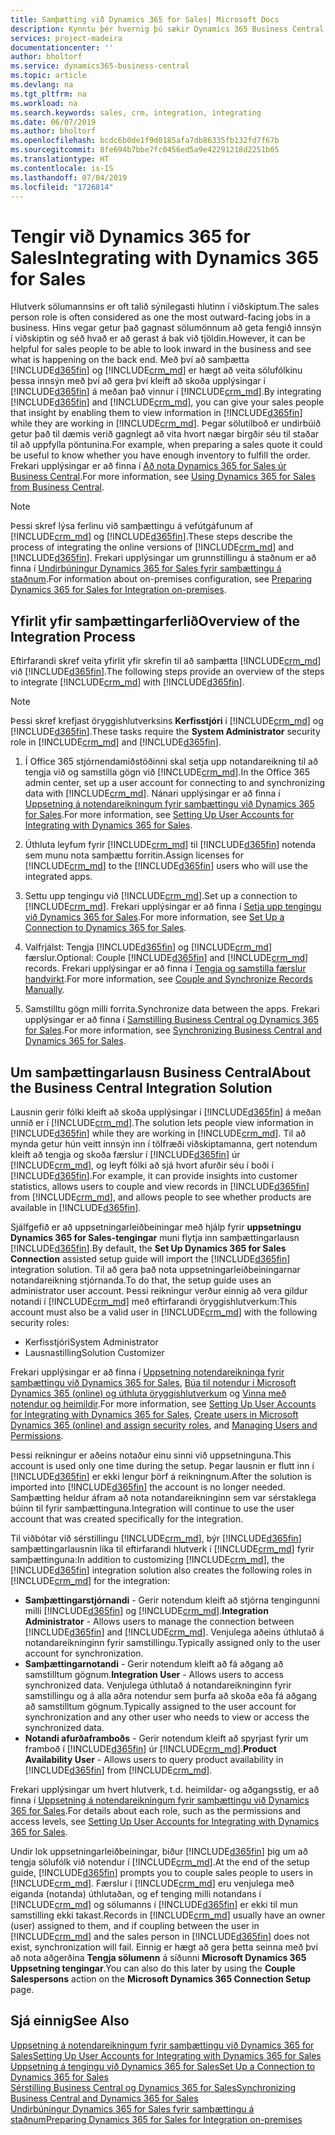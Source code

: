 ```yaml
---
title: Samþætting við Dynamics 365 for Sales| Microsoft Docs
description: Kynntu þér hvernig þú sækir Dynamics 365 Business Central tilbúið til að samþætta við Dynamics 365 for Sales.
services: project-madeira
documentationcenter: ''
author: bholtorf
ms.service: dynamics365-business-central
ms.topic: article
ms.devlang: na
ms.tgt_pltfrm: na
ms.workload: na
ms.search.keywords: sales, crm, integration, integrating
ms.date: 06/07/2019
ms.author: bholtorf
ms.openlocfilehash: bcdc6b0de1f9d0185afa7db86335fb132fd7f67b
ms.sourcegitcommit: 8fe694b7bbe7fc0456ed5a9e42291218d2251b05
ms.translationtype: HT
ms.contentlocale: is-IS
ms.lasthandoff: 07/04/2019
ms.locfileid: "1726814"
---
```

# <a name="integrating-with-dynamics-365-for-sales"></a><span data-ttu-id="5e33d-103">Tengir við Dynamics 365 for Sales</span><span class="sxs-lookup"><span data-stu-id="5e33d-103">Integrating with Dynamics 365 for Sales</span></span>
<span data-ttu-id="5e33d-104">Hlutverk sölumannsins er oft talið sýnilegasti hlutinn í viðskiptum.</span><span class="sxs-lookup"><span data-stu-id="5e33d-104">The sales person role is often considered as one the most outward-facing jobs in a business.</span></span> <span data-ttu-id="5e33d-105">Hins vegar getur það gagnast sölumönnum að geta fengið innsýn í viðskiptin og séð hvað er að gerast á bak við tjöldin.</span><span class="sxs-lookup"><span data-stu-id="5e33d-105">However, it can be helpful for sales people to be able to look inward in the business and see what is happening on the back end.</span></span> <span data-ttu-id="5e33d-106">Með því að samþætta [!INCLUDE[d365fin](includes/d365fin_md.md)] og [!INCLUDE[crm_md](includes/crm_md.md)] er hægt að veita sölufólkinu þessa innsýn með því að gera því kleift að skoða upplýsingar í [!INCLUDE[d365fin](includes/d365fin_md.md)] á meðan það vinnur í [!INCLUDE[crm_md](includes/crm_md.md)].</span><span class="sxs-lookup"><span data-stu-id="5e33d-106">By integrating [!INCLUDE[d365fin](includes/d365fin_md.md)] and [!INCLUDE[crm_md](includes/crm_md.md)], you can give your sales people that insight by enabling them to view information in [!INCLUDE[d365fin](includes/d365fin_md.md)] while they are working in [!INCLUDE[crm_md](includes/crm_md.md)].</span></span> <span data-ttu-id="5e33d-107">Þegar sölutilboð er undirbúið getur það til dæmis verið gagnlegt að vita hvort nægar birgðir séu til staðar til að uppfylla pöntunina.</span><span class="sxs-lookup"><span data-stu-id="5e33d-107">For example, when preparing a sales quote it could be useful to know whether you have enough inventory to fulfill the order.</span></span> <span data-ttu-id="5e33d-108">Frekari upplýsingar er að finna í [Að nota Dynamics 365 for Sales úr Business Central](marketing-integrate-dynamicscrm.md).</span><span class="sxs-lookup"><span data-stu-id="5e33d-108">For more information, see [Using Dynamics 365 for Sales from Business Central](marketing-integrate-dynamicscrm.md).</span></span>

> [!NOTE]
> <span data-ttu-id="5e33d-109">Þessi skref lýsa ferlinu við samþættingu á vefútgáfunum af [!INCLUDE[crm_md](includes/crm_md.md)] og [!INCLUDE[d365fin](includes/d365fin_md.md)].</span><span class="sxs-lookup"><span data-stu-id="5e33d-109">These steps describe the process of integrating the online versions of [!INCLUDE[crm_md](includes/crm_md.md)] and [!INCLUDE[d365fin](includes/d365fin_md.md)].</span></span> <span data-ttu-id="5e33d-110">Frekari upplýsingar um grunnstillingu á staðnum er að finna í [Undirbúningur Dynamics 365 for Sales fyrir samþættingu á staðnum](/dynamics365/business-central/dev-itpro/administration/prepare-dynamics-365-for-sales-for-integration).</span><span class="sxs-lookup"><span data-stu-id="5e33d-110">For information about on-premises configuration, see [Preparing Dynamics 365 for Sales for Integration on-premises](/dynamics365/business-central/dev-itpro/administration/prepare-dynamics-365-for-sales-for-integration).</span></span>

<!--## Software Requirements
You must have an Office 365 subscription, and both [!INCLUDE[crm_md](includes/crm_md.md)] and [!INCLUDE[d365fin](includes/d365fin_md.md)] must be part of the same organization.  -->

## <a name="overview-of-the-integration-process"></a><span data-ttu-id="5e33d-111">Yfirlit yfir samþættingarferlið</span><span class="sxs-lookup"><span data-stu-id="5e33d-111">Overview of the Integration Process</span></span>
<span data-ttu-id="5e33d-112">Eftirfarandi skref veita yfirlit yfir skrefin til að samþætta [!INCLUDE[crm_md](includes/crm_md.md)] við [!INCLUDE[d365fin](includes/d365fin_md.md)].</span><span class="sxs-lookup"><span data-stu-id="5e33d-112">The following steps provide an overview of the steps to integrate [!INCLUDE[crm_md](includes/crm_md.md)] with [!INCLUDE[d365fin](includes/d365fin_md.md)].</span></span>

> [!Note]  
> <span data-ttu-id="5e33d-113">Þessi skref krefjast öryggishlutverksins **Kerfisstjóri** í [!INCLUDE[crm_md](includes/crm_md.md)] og [!INCLUDE[d365fin](includes/d365fin_md.md)].</span><span class="sxs-lookup"><span data-stu-id="5e33d-113">These tasks require the **System Administrator** security role in [!INCLUDE[crm_md](includes/crm_md.md)] and [!INCLUDE[d365fin](includes/d365fin_md.md)].</span></span>  

1. <span data-ttu-id="5e33d-114">Í Office 365 stjórnendamiðstöðinni skal setja upp notandareikning til að tengja við og samstilla gögn við [!INCLUDE[crm_md](includes/crm_md.md)].</span><span class="sxs-lookup"><span data-stu-id="5e33d-114">In the Office 365 admin center, set up a user account for connecting to and synchronizing data with [!INCLUDE[crm_md](includes/crm_md.md)].</span></span> <span data-ttu-id="5e33d-115">Nánari upplýsingar er að finna í [Uppsetning á notendareikningum fyrir samþættingu við Dynamics 365 for Sales](admin-setting-up-integration-with-dynamics-sales.md).</span><span class="sxs-lookup"><span data-stu-id="5e33d-115">For more information, see [Setting Up User Accounts for Integrating with Dynamics 365 for Sales](admin-setting-up-integration-with-dynamics-sales.md).</span></span>

2. <span data-ttu-id="5e33d-116">Úthluta leyfum fyrir [!INCLUDE[crm_md](includes/crm_md.md)] til [!INCLUDE[d365fin](includes/d365fin_md.md)] notenda sem munu nota samþættu forritin.</span><span class="sxs-lookup"><span data-stu-id="5e33d-116">Assign licenses for [!INCLUDE[crm_md](includes/crm_md.md)] to the [!INCLUDE[d365fin](includes/d365fin_md.md)] users who will use the integrated apps.</span></span>

3. <span data-ttu-id="5e33d-117">Settu upp tengingu við [!INCLUDE[crm_md](includes/crm_md.md)].</span><span class="sxs-lookup"><span data-stu-id="5e33d-117">Set up a connection to [!INCLUDE[crm_md](includes/crm_md.md)].</span></span> <span data-ttu-id="5e33d-118">Frekari upplýsingar er að finna í [Setja upp tengingu við Dynamics 365 for Sales](admin-how-to-set-up-a-dynamics-crm-connection.md).</span><span class="sxs-lookup"><span data-stu-id="5e33d-118">For more information, see [Set Up a Connection to Dynamics 365 for Sales](admin-how-to-set-up-a-dynamics-crm-connection.md).</span></span>  

4. <span data-ttu-id="5e33d-119">Valfrjálst: Tengja [!INCLUDE[d365fin](includes/d365fin_md.md)] og [!INCLUDE[crm_md](includes/crm_md.md)] færslur.</span><span class="sxs-lookup"><span data-stu-id="5e33d-119">Optional: Couple [!INCLUDE[d365fin](includes/d365fin_md.md)] and [!INCLUDE[crm_md](includes/crm_md.md)] records.</span></span> <span data-ttu-id="5e33d-120">Frekari upplýsingar er að finna í [Tengja og samstilla færslur handvirkt](admin-how-to-couple-and-synchronize-records-manually.md).</span><span class="sxs-lookup"><span data-stu-id="5e33d-120">For more information, see [Couple and Synchronize Records Manually](admin-how-to-couple-and-synchronize-records-manually.md).</span></span>

5. <span data-ttu-id="5e33d-121">Samstilltu gögn milli forrita.</span><span class="sxs-lookup"><span data-stu-id="5e33d-121">Synchronize data between the apps.</span></span> <span data-ttu-id="5e33d-122">Frekari upplýsingar er að finna í [Samstilling Business Central og Dynamics 365 for Sales](admin-synchronizing-business-central-and-sales.md).</span><span class="sxs-lookup"><span data-stu-id="5e33d-122">For more information, see [Synchronizing Business Central and Dynamics 365 for Sales](admin-synchronizing-business-central-and-sales.md).</span></span>  

## <a name="about-the-business-central-integration-solution"></a><span data-ttu-id="5e33d-123">Um samþættingarlausn Business Central</span><span class="sxs-lookup"><span data-stu-id="5e33d-123">About the Business Central Integration Solution</span></span>
<span data-ttu-id="5e33d-124">Lausnin gerir fólki kleift að skoða upplýsingar í [!INCLUDE[d365fin](includes/d365fin_md.md)] á meðan unnið er í [!INCLUDE[crm_md](includes/crm_md.md)].</span><span class="sxs-lookup"><span data-stu-id="5e33d-124">The solution lets people view information in [!INCLUDE[d365fin](includes/d365fin_md.md)] while they are working in [!INCLUDE[crm_md](includes/crm_md.md)].</span></span> <span data-ttu-id="5e33d-125">Til að mynda getur hún veitt innsýn inn í tölfræði viðskiptamanna, gert notendum kleift að tengja og skoða færslur í [!INCLUDE[d365fin](includes/d365fin_md.md)] úr [!INCLUDE[crm_md](includes/crm_md.md)], og leyft fólki að sjá hvort afurðir séu í boði í [!INCLUDE[d365fin](includes/d365fin_md.md)].</span><span class="sxs-lookup"><span data-stu-id="5e33d-125">For example, it can provide insights into customer statistics, allows users to couple and view records in [!INCLUDE[d365fin](includes/d365fin_md.md)] from [!INCLUDE[crm_md](includes/crm_md.md)], and allows people to see whether products are available in [!INCLUDE[d365fin](includes/d365fin_md.md)].</span></span>

<span data-ttu-id="5e33d-126">Sjálfgefið er að uppsetningarleiðbeiningar með hjálp fyrir **uppsetningu Dynamics 365 for Sales-tengingar** muni flytja inn samþættingarlausn [!INCLUDE[d365fin](includes/d365fin_md.md)].</span><span class="sxs-lookup"><span data-stu-id="5e33d-126">By default, the **Set Up Dynamics 365 for Sales Connection** assisted setup guide will import the [!INCLUDE[d365fin](includes/d365fin_md.md)] integration solution.</span></span> <span data-ttu-id="5e33d-127">Til að gera það nota uppsetningarleiðbeiningarnar notandareikning stjórnanda.</span><span class="sxs-lookup"><span data-stu-id="5e33d-127">To do that, the setup guide uses an administrator user account.</span></span> <span data-ttu-id="5e33d-128">Þessi reikningur verður einnig að vera gildur notandi í [!INCLUDE[crm_md](includes/crm_md.md)] með eftirfarandi öryggishlutverkum:</span><span class="sxs-lookup"><span data-stu-id="5e33d-128">This account must also be a valid user in [!INCLUDE[crm_md](includes/crm_md.md)] with the following security roles:</span></span>

* <span data-ttu-id="5e33d-129">Kerfisstjóri</span><span class="sxs-lookup"><span data-stu-id="5e33d-129">System Administrator</span></span>  
* <span data-ttu-id="5e33d-130">Lausnastilling</span><span class="sxs-lookup"><span data-stu-id="5e33d-130">Solution Customizer</span></span>  

<span data-ttu-id="5e33d-131">Frekari upplýsingar er að finna í [Uppsetning notendareikninga fyrir samþættingu við Dynamics 365 for Sales](admin-setting-up-integration-with-dynamics-sales.md), [Búa til notendur í Microsoft Dynamics 365 (online) og úthluta öryggishlutverkum](/dynamics365/customer-engagement/admin/create-users-assign-online-security-roles) og [Vinna með notendur og heimildir](ui-how-users-permissions.md).</span><span class="sxs-lookup"><span data-stu-id="5e33d-131">For more information, see [Setting Up User Accounts for Integrating with Dynamics 365 for Sales](admin-setting-up-integration-with-dynamics-sales.md), [Create users in Microsoft Dynamics 365 (online) and assign security roles](/dynamics365/customer-engagement/admin/create-users-assign-online-security-roles), and [Managing Users and Permissions](ui-how-users-permissions.md).</span></span>  

<span data-ttu-id="5e33d-132">Þessi reikningur er aðeins notaður einu sinni við uppsetninguna.</span><span class="sxs-lookup"><span data-stu-id="5e33d-132">This account is used only one time during the setup.</span></span> <span data-ttu-id="5e33d-133">Þegar lausnin er flutt inn í [!INCLUDE[d365fin](includes/d365fin_md.md)] er ekki lengur þörf á reikningnum.</span><span class="sxs-lookup"><span data-stu-id="5e33d-133">After the solution is imported into [!INCLUDE[d365fin](includes/d365fin_md.md)] the account is no longer needed.</span></span> <span data-ttu-id="5e33d-134">Samþætting heldur áfram að nota notandareikninginn sem var sérstaklega búinn til fyrir samþættinguna.</span><span class="sxs-lookup"><span data-stu-id="5e33d-134">Integration will continue to use the user account that was created specifically for the integration.</span></span>

<span data-ttu-id="5e33d-135">Til viðbótar við sérstillingu [!INCLUDE[crm_md](includes/crm_md.md)], býr [!INCLUDE[d365fin](includes/d365fin_md.md)] samþættingarlausnin líka til eftirfarandi hlutverk í [!INCLUDE[crm_md](includes/crm_md.md)] fyrir samþættinguna:</span><span class="sxs-lookup"><span data-stu-id="5e33d-135">In addition to customizing [!INCLUDE[crm_md](includes/crm_md.md)], the [!INCLUDE[d365fin](includes/d365fin_md.md)] integration solution also creates the following roles in [!INCLUDE[crm_md](includes/crm_md.md)] for the integration:</span></span>

* <span data-ttu-id="5e33d-136">**Samþættingarstjórnandi** - Gerir notendum kleift að stjórna tengingunni milli [!INCLUDE[d365fin](includes/d365fin_md.md)] og [!INCLUDE[crm_md](includes/crm_md.md)].</span><span class="sxs-lookup"><span data-stu-id="5e33d-136">**Integration Administrator** - Allows users to manage the connection between [!INCLUDE[d365fin](includes/d365fin_md.md)] and [!INCLUDE[crm_md](includes/crm_md.md)].</span></span> <span data-ttu-id="5e33d-137">Venjulega aðeins úthlutað á notandareikninginn fyrir samstillingu.</span><span class="sxs-lookup"><span data-stu-id="5e33d-137">Typically assigned only to the user account for synchronization.</span></span>  
* <span data-ttu-id="5e33d-138">**Samþættingarnotandi** - Gerir notendum kleift að fá aðgang að samstilltum gögnum.</span><span class="sxs-lookup"><span data-stu-id="5e33d-138">**Integration User** - Allows users to access synchronized data.</span></span> <span data-ttu-id="5e33d-139">Venjulega úthlutað á notandareikninginn fyrir samstillingu og á alla aðra notendur sem þurfa að skoða eða fá aðgang að samstilltum gögnum.</span><span class="sxs-lookup"><span data-stu-id="5e33d-139">Typically assigned to the user account for synchronization and any other user who needs to view or access the synchronized data.</span></span>
* <span data-ttu-id="5e33d-140">**Notandi afurðaframboðs** - Gerir notendum kleift að spyrjast fyrir um framboð í [!INCLUDE[d365fin](includes/d365fin_md.md)] úr [!INCLUDE[crm_md](includes/crm_md.md)].</span><span class="sxs-lookup"><span data-stu-id="5e33d-140">**Product Availability User** - Allows users to query product availability in [!INCLUDE[d365fin](includes/d365fin_md.md)] from [!INCLUDE[crm_md](includes/crm_md.md)].</span></span>

<span data-ttu-id="5e33d-141">Frekari upplýsingar um hvert hlutverk, t.d. heimildar- og aðgangsstig, er að finna í [Uppsetning á notendareikningum fyrir samþættingu við Dynamics 365 for Sales](admin-setting-up-integration-with-dynamics-sales.md).</span><span class="sxs-lookup"><span data-stu-id="5e33d-141">For details about each role, such as the permissions and access levels, see [Setting Up User Accounts for Integrating with Dynamics 365 for Sales](admin-setting-up-integration-with-dynamics-sales.md).</span></span>

<span data-ttu-id="5e33d-142">Undir lok uppsetningarleiðbeiningar, biður [!INCLUDE[d365fin](includes/d365fin_md.md)] þig um að tengja sölufólk við notendur í [!INCLUDE[crm_md](includes/crm_md.md)].</span><span class="sxs-lookup"><span data-stu-id="5e33d-142">At the end of the setup guide, [!INCLUDE[d365fin](includes/d365fin_md.md)] prompts you to couple sales people to users in [!INCLUDE[crm_md](includes/crm_md.md)].</span></span> <span data-ttu-id="5e33d-143">Færslur í [!INCLUDE[crm_md](includes/crm_md.md)] eru venjulega með eiganda (notanda) úthlutaðan, og ef tenging milli notandans í [!INCLUDE[crm_md](includes/crm_md.md)] og sölumanns í [!INCLUDE[d365fin](includes/d365fin_md.md)] er ekki til mun samstilling ekki takast.</span><span class="sxs-lookup"><span data-stu-id="5e33d-143">Records in [!INCLUDE[crm_md](includes/crm_md.md)] usually have an owner (user) assigned to them, and if coupling between the user in [!INCLUDE[crm_md](includes/crm_md.md)] and the sales person in [!INCLUDE[d365fin](includes/d365fin_md.md)] does not exist, synchronization will fail.</span></span> <span data-ttu-id="5e33d-144">Einnig er hægt að gera þetta seinna með því að nota aðgerðina **Tengja sölumenn** á síðunni **Microsoft Dynamics 365 Uppsetning tengingar**.</span><span class="sxs-lookup"><span data-stu-id="5e33d-144">You can also do this later by using the **Couple Salespersons** action on the **Microsoft Dynamics 365 Connection Setup** page.</span></span>

## <a name="see-also"></a><span data-ttu-id="5e33d-145">Sjá einnig</span><span class="sxs-lookup"><span data-stu-id="5e33d-145">See Also</span></span>  
[<span data-ttu-id="5e33d-146">Uppsetning á notendareikningum fyrir samþættingu við Dynamics 365 for Sales</span><span class="sxs-lookup"><span data-stu-id="5e33d-146">Setting Up User Accounts for Integrating with Dynamics 365 for Sales</span></span>](admin-setting-up-integration-with-dynamics-sales.md)  
[<span data-ttu-id="5e33d-147">Uppsetning á tengingu við Dynamics 365 for Sales</span><span class="sxs-lookup"><span data-stu-id="5e33d-147">Set Up a Connection to Dynamics 365 for Sales</span></span>](admin-how-to-set-up-a-dynamics-crm-connection.md)  
[<span data-ttu-id="5e33d-148">Sérstilling Business Central og Dynamics 365 for Sales</span><span class="sxs-lookup"><span data-stu-id="5e33d-148">Synchronizing Business Central and Dynamics 365 for Sales</span></span>](admin-synchronizing-business-central-and-sales.md)  
[<span data-ttu-id="5e33d-149">Undirbúningur Dynamics 365 for Sales fyrir samþættingu á staðnum</span><span class="sxs-lookup"><span data-stu-id="5e33d-149">Preparing Dynamics 365 for Sales for Integration on-premises</span></span>](/dynamics365/business-central/dev-itpro/administration/prepare-dynamics-365-for-sales-for-integration)
